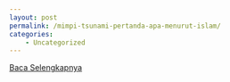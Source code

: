 ```yaml
---
layout: post
permalink: /mimpi-tsunami-pertanda-apa-menurut-islam/
categories:
    - Uncategorized
---
```


[Baca Selengkapnya](/04)